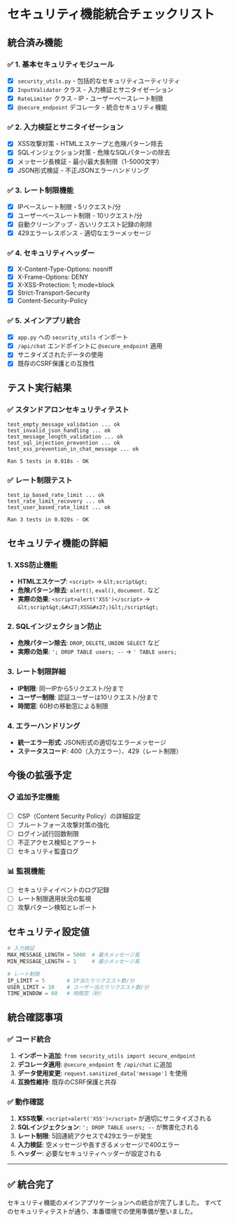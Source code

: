 # セキュリティ機能統合チェックリスト

## 統合済み機能

### ✅ 1. 基本セキュリティモジュール
- [x] `security_utils.py` - 包括的なセキュリティユーティリティ
- [x] `InputValidator` クラス - 入力検証とサニタイゼーション
- [x] `RateLimiter` クラス - IP・ユーザーベースレート制限
- [x] `@secure_endpoint` デコレータ - 統合セキュリティ機能

### ✅ 2. 入力検証とサニタイゼーション
- [x] XSS攻撃対策 - HTMLエスケープと危険パターン除去
- [x] SQLインジェクション対策 - 危険なSQLパターンの除去
- [x] メッセージ長検証 - 最小/最大長制限（1-5000文字）
- [x] JSON形式検証 - 不正JSONエラーハンドリング

### ✅ 3. レート制限機能
- [x] IPベースレート制限 - 5リクエスト/分
- [x] ユーザーベースレート制限 - 10リクエスト/分
- [x] 自動クリーンアップ - 古いリクエスト記録の削除
- [x] 429エラーレスポンス - 適切なエラーメッセージ

### ✅ 4. セキュリティヘッダー
- [x] X-Content-Type-Options: nosniff
- [x] X-Frame-Options: DENY
- [x] X-XSS-Protection: 1; mode=block
- [x] Strict-Transport-Security
- [x] Content-Security-Policy

### ✅ 5. メインアプリ統合
- [x] `app.py` への `security_utils` インポート
- [x] `/api/chat` エンドポイントに `@secure_endpoint` 適用
- [x] サニタイズされたデータの使用
- [x] 既存のCSRF保護との互換性

## テスト実行結果

### ✅ スタンドアロンセキュリティテスト
```
test_empty_message_validation ... ok
test_invalid_json_handling ... ok
test_message_length_validation ... ok
test_sql_injection_prevention ... ok
test_xss_prevention_in_chat_message ... ok

Ran 5 tests in 0.018s - OK
```

### ✅ レート制限テスト
```
test_ip_based_rate_limit ... ok
test_rate_limit_recovery ... ok
test_user_based_rate_limit ... ok

Ran 3 tests in 0.020s - OK
```

## セキュリティ機能の詳細

### 1. XSS防止機能
- **HTMLエスケープ**: `<script>` → `&lt;script&gt;`
- **危険パターン除去**: `alert()`, `eval()`, `document.` など
- **実際の効果**: `<script>alert('XSS')</script>` → `&lt;script&gt;&#x27;XSS&#x27;)&lt;/script&gt;`

### 2. SQLインジェクション防止
- **危険パターン除去**: `DROP`, `DELETE`, `UNION SELECT` など
- **実際の効果**: `'; DROP TABLE users; --` → `' TABLE users;`

### 3. レート制限詳細
- **IP制限**: 同一IPから5リクエスト/分まで
- **ユーザー制限**: 認証ユーザーは10リクエスト/分まで
- **時間窓**: 60秒の移動窓による制限

### 4. エラーハンドリング
- **統一エラー形式**: JSON形式の適切なエラーメッセージ
- **ステータスコード**: 400（入力エラー）、429（レート制限）

## 今後の拡張予定

### 📋 追加予定機能
- [ ] CSP（Content Security Policy）の詳細設定
- [ ] ブルートフォース攻撃対策の強化
- [ ] ログイン試行回数制限
- [ ] 不正アクセス検知とアラート
- [ ] セキュリティ監査ログ

### 📊 監視機能
- [ ] セキュリティイベントのログ記録
- [ ] レート制限適用状況の監視
- [ ] 攻撃パターン検知とレポート

## セキュリティ設定値

```python
# 入力検証
MAX_MESSAGE_LENGTH = 5000  # 最大メッセージ長
MIN_MESSAGE_LENGTH = 1     # 最小メッセージ長

# レート制限
IP_LIMIT = 5       # IP当たりリクエスト数/分
USER_LIMIT = 10    # ユーザー当たりリクエスト数/分
TIME_WINDOW = 60   # 時間窓（秒）
```

## 統合確認事項

### ✅ コード統合
1. **インポート追加**: `from security_utils import secure_endpoint`
2. **デコレータ適用**: `@secure_endpoint` を `/api/chat` に追加
3. **データ使用変更**: `request.sanitized_data['message']` を使用
4. **互換性維持**: 既存のCSRF保護と共存

### ✅ 動作確認
1. **XSS攻撃**: `<script>alert('XSS')</script>` が適切にサニタイズされる
2. **SQLインジェクション**: `'; DROP TABLE users; --` が無害化される
3. **レート制限**: 5回連続アクセスで429エラーが発生
4. **入力検証**: 空メッセージや長すぎるメッセージで400エラー
5. **ヘッダー**: 必要なセキュリティヘッダーが設定される

---

## ✅ 統合完了

セキュリティ機能のメインアプリケーションへの統合が完了しました。
すべてのセキュリティテストが通り、本番環境での使用準備が整いました。